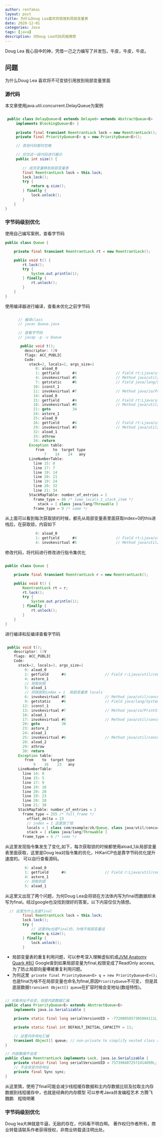 ```yaml
---
author: renfakai
layout: post
title: 为什么Doug Lea喜欢将锁放到局部变量表
date: 2020-12-01
categories: Java
tags: [java]
description: 对Doug Lea代码风格猜想
---
```


Doug Lea 我心目中的神，凭借一己之力编写了并发包，牛皮，牛皮，牛皮。

##  问题
 
 为什么Doug Lea 喜欢将不可变锁引用放到局部变量里面
 
### 源代码
本文章使用java.util.concurrent.DelayQueue为案例

```java

 public class DelayQueue<E extends Delayed> extends AbstractQueue<E>
     implements BlockingQueue<E> {
 
     private final transient ReentrantLock lock = new ReentrantLock();
     private final PriorityQueue<E> q = new PriorityQueue<E>();

     // 其他代码暂时忽略

     // 仅仅这一段代码进行展示
     public int size() {
    
        // 成员变量移到局部变量表
        final ReentrantLock lock = this.lock;
        lock.lock();
        try {
            return q.size();
        } finally {
            lock.unlock();
        }
    }
}


````
### 字节码级别优化

使用自己编写案例，查看字节码

```java
public class Queue {

    private final transient ReentrantLock rt = new ReentrantLock();

    public void t() {
        rt.lock();
        try {
            System.out.println(1);
        } finally {
            rt.unlock();
        }
    }
}
```
使用编译器进行编译，查看未优化之前字节码

```java

      // 编译class
      // javac Queue.java 

      // 查看字节码
      // javap -p -v Queue

       public void t();
         descriptor: ()V
         flags: ACC_PUBLIC
         Code:
           stack=2, locals=2, args_size=1
              0: aload_0
              1: getfield      #4                  // Field rt:Ljava/util/concurrent/locks/ReentrantLock;
              4: invokevirtual #5                  // Method java/util/concurrent/locks/ReentrantLock.lock:()V
              7: getstatic     #6                  // Field java/lang/System.out:Ljava/io/PrintStream;
             10: iconst_1
             11: invokevirtual #7                  // Method java/io/PrintStream.println:(I)V
             14: aload_0
             15: getfield      #4                  // Field rt:Ljava/util/concurrent/locks/ReentrantLock;
             18: invokevirtual #8                  // Method java/util/concurrent/locks/ReentrantLock.unlock:()V
             21: goto          34
             24: astore_1
             25: aload_0
             26: getfield      #4                  // Field rt:Ljava/util/concurrent/locks/ReentrantLock;
             29: invokevirtual #8                  // Method java/util/concurrent/locks/ReentrantLock.unlock:()V
             32: aload_1
             33: athrow
             34: return
           Exception table:
              from    to  target type
                  7    14    24   any
           LineNumberTable:
             line 15: 0
             line 17: 7
             line 19: 14
             line 20: 21
             line 19: 24
             line 20: 32
             line 21: 34
           StackMapTable: number_of_entries = 2
             frame_type = 88 /* same_locals_1_stack_item */
               stack = [ class java/lang/Throwable ]
             frame_type = 9 /* same */

```
从上面可以看到每次获取锁的时候，都先从局部变量表里面获取index=0的this进栈后，在获取锁，内容如下
```java 
              0: aload_0
              1: getfield      #4                  // Field rt:Ljava/util/concurrent/locks/ReentrantLock;
              4: invokevirtual #5                  // Method java/util/concurrent/locks/ReentrantLock.lock:()V
```
修改代码，将代码进行修改进行指令集优化
```java 

public class Queue {

    private final transient ReentrantLock r = new ReentrantLock();

    public void t() {
        ReentrantLock rt = r;
        rt.lock();
        try {
            System.out.println(1);
        } finally {
            rt.unlock();
        }
    }
}


```

进行编译和反编译查看字节码

```java

 public void t();
    descriptor: ()V
    flags: ACC_PUBLIC
    Code:
      stack=2, locals=3, args_size=1
         0: aload_0
         1: getfield      #4                  // Field r:Ljava/util/concurrent/locks/ReentrantLock;
         4: astore_1
         // 获取到锁
         5: aload_1
         // 将锁放到index = 1  局部变量表 locals
         6: invokevirtual #5                  // Method java/util/concurrent/locks/ReentrantLock.lock:()V
         9: getstatic     #6                  // Field java/lang/System.out:Ljava/io/PrintStream;
        12: iconst_1
        13: invokevirtual #7                  // Method java/io/PrintStream.println:(I)V
        16: aload_1
        17: invokevirtual #8                  // Method java/util/concurrent/locks/ReentrantLock.unlock:()V
        20: goto          30
        23: astore_2
        24: aload_1
        25: invokevirtual #8                  // Method java/util/concurrent/locks/ReentrantLock.unlock:()V
        28: aload_2
        29: athrow
        30: return
      Exception table:
         from    to  target type
             9    16    23   any
      LineNumberTable:
        line 14: 0
        line 15: 5
        line 17: 9
        line 19: 16
        line 20: 20
        line 19: 23
        line 20: 28
        line 21: 30
      StackMapTable: number_of_entries = 2
        frame_type = 255 /* full_frame */
          offset_delta = 23
          // index = 1 这里放了锁
          locals = [ class com/example/zk/Queue, class java/util/concurrent/locks/ReentrantLock ]
          stack = [ class java/lang/Throwable ]
        frame_type = 6 /* same */

```
从这里发现指令集发生了变化,如下，每次获取锁的时候都使用aload_1从局部变量表里面获取，这里是Doug lea对指令集的优化，HiKariCP也是靠字节码优化提升速度的。
可以自行查看源码。

```java
         0: aload_0
         1: getfield      #4                  // Field r:Ljava/util/concurrent/locks/ReentrantLock;
         4: astore_1
         // 获取到锁
         5: aload_1

```

从这里又出现了两个问题，为何Doug Lea会将锁在方法体内写为final而数据却未写为final。经过google也没找到很好的答案，以下内容仅仅为猜想。

```java
  // 这里为什么会是final
        final ReentrantLock lock = this.lock;
        lock.lock();
        try {
            // 这里的q也是final的，为啥不局部变量话
            return q.size();
        } finally {
            lock.unlock();
        }
```

-  局部变量表的重复利用问题，可以参考深入理解虚拟机或[JVM Anatomy Quark #8()](https://shipilev.net/jvm/anatomy-quarks/8-local-var-reachability/)
   Google查到如果局部变量为final,权限变成了ReadOnly access,为了防止局部向量嘈被重复利用问题。
-  为何这里` private final PriorityQueue<E> q = new PriorityQueue<E>();` 也是final为啥不在局部变量也命名为final,原因`PriorityQueue`不可变，
   但是其底层数据`transient Object[] queue`在扩容时候会变地址(数组特性)。
   
``` java 

// 对象地址不会变，但是内部数据汇编
public class PriorityQueue<E> extends AbstractQueue<E>
    implements java.io.Serializable {

    private static final long serialVersionUID = -7720805057305804111L;

    private static final int DEFAULT_INITIAL_CAPACITY = 11;

    // 这里内存地址汇编
    transient Object[] queue; // non-private to simplify nested class access
}

// 内部数据不会变
public class ReentrantLock implements Lock, java.io.Serializable {
    private static final long serialVersionUID = 7373984872572414699L;
    // 不会改变内存地址
    private final Sync sync;
}

```

从这里猜，使用了final可能会减少线程缓存数据和主内存数据比较及拉取主内存数据到线程缓存中，也就是经典的内存模型
可以参考Java并发编程艺术 方腾飞　魏鹏　程晓明著

### 字节码级别优化
Doug lea大神就是牛逼，无敌的存在，代码看不明白啊。
著作权归作者所有，商业转载请联系作者获得授权，非商业转载请注明出处。